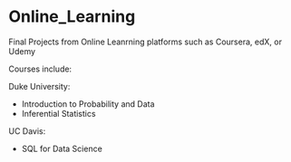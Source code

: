 # Online_Learning
Final Projects from Online Leanrning platforms such as Coursera, edX, or Udemy

Courses include: 

Duke University: 
- Introduction to Probability and Data
- Inferential Statistics

UC Davis:
- SQL for Data Science
